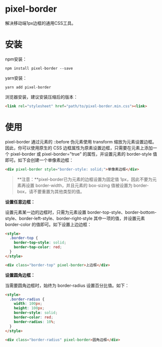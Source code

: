 # pixel-border

解决移动端1px边框的通用CSS工具。

# 安装

npm安装：
```
npm install pixel-border --save
```

yarn安装：
```
yarn add pixel-border
```

浏览器安装，建议安装压缩后的版本：
```html
<link rel="stylesheet" href="path/to/pixel-border.min.css"><link>
```

# 使用

pixel-border 通过元素的 ::before 伪元素使用 transform 缩放为元素设置边框。因此，你可以使用原生的 CSS 边框属性为原素设置边框，只需要在元素上添加一个 pixel-border 或 pixel-border="true" 的属性，并设置元素的 border-style 值即可。如下会创建一个单像素边框：
```html
<div pixel-border style="border-style: solid;">单像素边框</div>
```

> **注意：**pixel-border已为元素的边框设置为固定值 1px，因此不要为元素再设置 border-width，并且元素的 box-sizing 值被设置为 border-box，请不要重置为其他类型的值。

**设置任意边框：**

设置元素某一边的边框时，只需为元素设置 border-top-style、border-bottom-style、border-left-style、border-right-style 其中一项的值，并设置元素 border-color 的值即可。如下设置上边边框：
```html
<style>
  .border-top {
    border-top-style: solid;
    border-top-color: red;
  }
</style>

<div class="border-top" pixel-border>上边框</div>
```

**设置圆角边框：**

当需要圆角边框时，始终为 border-radius 设置百分比值。如下：
```html
<style>
  .border-radius {
    width: 100px;
    height: 100px;
    border-style: solid;
    border-color: red;
    border-radius: 10%;
  }
</style>

<div class="border-radius" pixel-border>圆角边框</div>
```